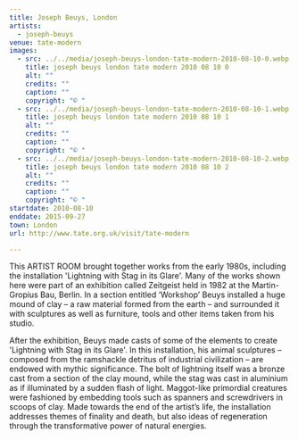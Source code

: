 ```yaml
---
title: Joseph Beuys, London
artists:
  - joseph-beuys
venue: tate-modern
images:
  - src: ../../media/joseph-beuys-london-tate-modern-2010-08-10-0.webp
    title: joseph beuys london tate modern 2010 08 10 0
    alt: ""
    credits: ""
    caption: ""
    copyright: "© "
  - src: ../../media/joseph-beuys-london-tate-modern-2010-08-10-1.webp
    title: joseph beuys london tate modern 2010 08 10 1
    alt: ""
    credits: ""
    caption: ""
    copyright: "© "
  - src: ../../media/joseph-beuys-london-tate-modern-2010-08-10-2.webp
    title: joseph beuys london tate modern 2010 08 10 2
    alt: ""
    credits: ""
    caption: ""
    copyright: "© "
startdate: 2010-08-10
enddate: 2015-09-27
town: London
url: http://www.tate.org.uk/visit/tate-modern

---
```


This ARTIST ROOM brought together works from the early 1980s, including the installation 'Lightning with Stag in its Glare'. Many of the works shown here were part of an exhibition called Zeitgeist held in 1982 at the Martin-Gropius Bau, Berlin. In a section entitled ‘Workshop’ Beuys installed a huge mound of clay – a raw material formed from the earth – and surrounded it with sculptures as well as furniture, tools and other items taken from his studio.

After the exhibition, Beuys made casts of some of the elements to create 'Lightning with Stag in its Glare'. In this installation, his animal sculptures – composed from the ramshackle detritus of industrial civilization – are endowed with mythic significance. The bolt of lightning itself was a bronze cast from a section of the clay mound, while the stag was cast in aluminium as if illuminated by a sudden flash of light. Maggot-like primordial creatures were fashioned by embedding tools such as spanners and screwdrivers in scoops of clay. Made towards the end of the artist’s life, the installation addresses themes of finality and death, but also ideas of regeneration through the transformative power of natural energies.
